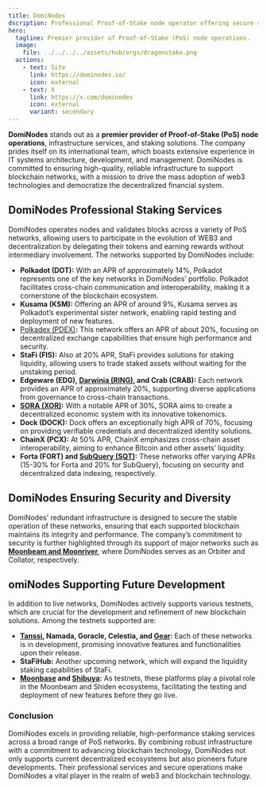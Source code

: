 ```yaml
---
title: DomiNodes
dscription: Professional Proof-of-Stake node operator offering secure staking services and infrastructure for multiple blockchain networks.
hero:
  tagline: Premier provider of Proof-of-Stake (PoS) node operations.
  image: 
    file: ../../../../assets/hub/orgs/dragonstake.png
  actions:
    - text: Site
      link: https://dominodes.io/
      icon: external
    - text: X
      link: https://x.com/dominodes
      icon: external
      variant: secondary
---
```



**DomiNodes** stands out as a **premier provider of Proof-of-Stake (PoS) node operations**, infrastructure services, and staking solutions. The company prides itself on its international team, which boasts extensive experience in IT systems architecture, development, and management. DomiNodes is committed to ensuring high-quality, reliable infrastructure to support blockchain networks, with a mission to drive the mass adoption of web3 technologies and democratize the decentralized financial system.

## DomiNodes Professional Staking Services
DomiNodes operates nodes and validates blocks across a variety of PoS networks, allowing users to participate in the evolution of WEB3 and decentralization by delegating their tokens and earning rewards without intermediary involvement. The networks supported by DomiNodes include:

- **Polkadot (DOT):** With an APR of approximately 14%, Polkadot represents one of the key networks in DomiNodes’ portfolio. Polkadot facilitates cross-chain communication and interoperability, making it a cornerstone of the blockchain ecosystem.
- **Kusama (KSM):** Offering an APR of around 9%, Kusama serves as Polkadot’s experimental sister network, enabling rapid testing and deployment of new features.
- [Polkadex (PDEX)](https://dablock.com/dapps/polkadex/)**:** This network offers an APR of about 20%, focusing on decentralized exchange capabilities that ensure high performance and security.
- **StaFi (FIS):** Also at 20% APR, StaFi provides solutions for staking liquidity, allowing users to trade staked assets without waiting for the unstaking period.
- **Edgeware (EDG), [Darwinia (RING)](https://dablock.com/dapps/darwinia/), and Crab (CRAB):** Each network provides an APR of approximately 20%, supporting diverse applications from governance to cross-chain transactions.
- **[SORA (XOR)](https://dablock.com/dapps/sora-network/):** With a notable APR of 30%, SORA aims to create a decentralized economic system with its innovative tokenomics.
- **Dock (DOCK):** Dock offers an exceptionally high APR of 70%, focusing on providing verifiable credentials and decentralized identity solutions.
- **ChainX (PCX):** At 50% APR, ChainX emphasizes cross-chain asset interoperability, aiming to enhance Bitcoin and other assets’ liquidity.
- **Forta (FORT) and [SubQuery (SQT)](https://dablock.com/dapps/subquery/):** These networks offer varying APRs (15-30% for Forta and 20% for SubQuery), focusing on security and decentralized data indexing, respectively.

## DomiNodes Ensuring Security and Diversity
DomiNodes’ redundant infrastructure is designed to secure the stable operation of these networks, ensuring that each supported blockchain maintains its integrity and performance. The company’s commitment to security is further highlighted through its support of major networks such as [**Moonbeam and Moonriver**](https://dablock.com/dapps/moonbeam-network/), where DomiNodes serves as an Orbiter and Collator, respectively.

## omiNodes Supporting Future Development
In addition to live networks, DomiNodes actively supports various testnets, which are crucial for the development and refinement of new blockchain solutions. Among the testnets supported are:
- **[Tanssi](https://dablock.com/dapps/tanssi-network/), Namada, Goracle, Celestia, and [Gear](https://dablock.com/dapps/gear-protocol/):** Each of these networks is in development, promising innovative features and functionalities upon their release.
- **StaFiHub:** Another upcoming network, which will expand the liquidity staking capabilities of StaFi.
- **[Moonbase](https://dablock.com/dapps/moonbeam-network/) and [Shibuya](https://dablock.com/dapps/astar-network/):** As testnets, these platforms play a pivotal role in the Moonbeam and Shiden ecosystems, facilitating the testing and deployment of new features before they go live.

### Conclusion
DomiNodes excels in providing reliable, high-performance staking services across a broad range of PoS networks. By combining robust infrastructure with a commitment to advancing blockchain technology, DomiNodes not only supports current decentralized ecosystems but also pioneers future developments. Their professional services and secure operations make DomiNodes a vital player in the realm of web3 and blockchain technology.
